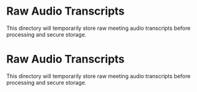 # Raw Audio Transcripts
This directory will temporarily store raw meeting audio transcripts before processing and secure storage.
# Raw Audio Transcripts
This directory will temporarily store raw meeting audio transcripts before processing and secure storage.
